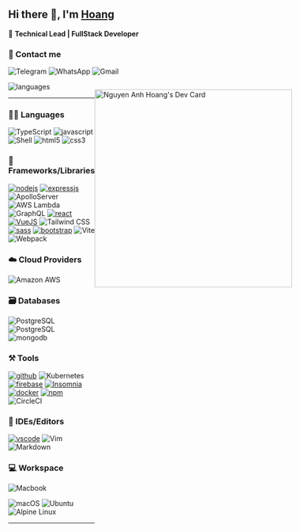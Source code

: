 ## Hi there 👋, I'm [Hoang](https://ahng.xyz)

🤖 **Technical Lead | FullStack Developer**

### 🫡 Contact me

![Telegram](https://img.shields.io/badge/+84777557857-2CA5E0?style=for-the-badge&logo=telegram&logoColor=white)
![WhatsApp](https://img.shields.io/badge/+84777557857-25D366?style=for-the-badge&logo=whatsapp&logoColor=white)
![Gmail](https://img.shields.io/badge/nguyenanhhoang.ict@gmail.com-D14836?style=for-the-badge&logo=gmail&logoColor=white)

<div style="display: flex;">


<div>

<img  alt="languages"  src="https://github-readme-stats.vercel.app/api/top-langs/?username=nguyenanhhoang97&theme=dark&hide_border=true&hide=php,css,html,scss&layout=default"  />

---
### 🧑‍💻 Languages

![TypeScript](https://img.shields.io/badge/TypeScript-007ACC?style=for-the-badge&logo=typescript&logoColor=white)
![javascript](https://img.shields.io/badge/JavaScript-323330?style=for-the-badge&logo=javascript&logoColor=F7DF1E)
![Shell](https://img.shields.io/badge/Shell_Script-121011?style=for-the-badge&logo=gnu-bash&logoColor=white)
![html5](https://img.shields.io/badge/HTML5-E34F26?style=for-the-badge&logo=html5&logoColor=white)
![css3](https://img.shields.io/badge/CSS3-1572B6?style=for-the-badge&logo=css3&logoColor=white)

### 🌱 Frameworks/Libraries

[![nodejs](https://img.shields.io/badge/Node.js-339933?style=for-the-badge&logo=nodedotjs&logoColor=white)](https://nodejs.org/en)
[![expressjs](https://img.shields.io/badge/Express.js-000000?style=for-the-badge&logo=express&logoColor=white)](https://expressjs.com)
![ApolloServer](https://img.shields.io/badge/Apollo_Server-7056DA?style=for-the-badge&logo=Apollo+Server&logoColor=white)
![AWS Lambda](https://img.shields.io/static/v1?style=for-the-badge&message=AWS+Lambda&color=222222&logo=AWS+Lambda&logoColor=FF9900&label=)
![GraphQL](https://img.shields.io/static/v1?style=for-the-badge&message=GraphQL&color=D60290&logo=GraphQL&logoColor=FFFFFF&label=)
[![react](https://img.shields.io/badge/React/React_Native-20232A?style=for-the-badge&logo=react&logoColor=61DAFB)](https://reactjs.org)
[![VueJS](https://img.shields.io/badge/Vue.js-4fc08d?style=for-the-badge&logo=vuedotjs&logoColor=white)](https://vuejs.org)
![Tailwind CSS](https://img.shields.io/static/v1?style=for-the-badge&message=Tailwind+CSS&color=222222&logo=Tailwind+CSS&logoColor=06B6D4&label=)
[![sass](https://img.shields.io/badge/Sass-CC6699?style=for-the-badge&logo=sass&logoColor=white)](https://sass-lang.com)
[![bootstrap](https://img.shields.io/badge/Bootstrap-563D7C?style=for-the-badge&logo=bootstrap&logoColor=white)](https://getbootstrap.com)
![Vite](https://img.shields.io/static/v1?style=for-the-badge&message=Vite&color=9666FF&logo=Vite&logoColor=FFFFFF&label=)
![Webpack](https://img.shields.io/static/v1?style=for-the-badge&message=Webpack&color=1D74BB&logo=Webpack&logoColor=FFFFFF&label=)

### ☁️ Cloud Providers

![Amazon AWS](https://img.shields.io/static/v1?style=for-the-badge&message=Amazon+AWS&color=232F3E&logo=Amazon+AWS&logoColor=FFFFFF&label=)
  
### 🗃️ Databases

![PostgreSQL](https://img.shields.io/static/v1?style=for-the-badge&message=PostgreSQL&color=4169E1&logo=PostgreSQL&logoColor=FFFFFF&label=)
![PostgreSQL](https://img.shields.io/static/v1?style=for-the-badge&message=MySQL&color=01546B&logo=MySQL&logoColor=FFFFFF&label=)
![mongodb](https://img.shields.io/badge/MongoDB-4EA94B?style=for-the-badge&logo=mongodb&logoColor=white)

### ⚒️ Tools

[![github](https://img.shields.io/badge/GitHub-100000?style=for-the-badge&logo=github&logoColor=white)](https://github.com)
![Kubernetes](https://img.shields.io/static/v1?style=for-the-badge&message=Kubernetes&color=326CE5&logo=Kubernetes&logoColor=FFFFFF&label=)
[![firebase](https://img.shields.io/badge/firebase-ffca28?style=for-the-badge&logo=firebase&logoColor=black)](https://firebase.google.com)
[![Insomnia](https://img.shields.io/badge/Insomnia-604FB8?style=for-the-badge&logo=Insomnia&logoColor=white)](https://www.postman.com)
[![docker](https://img.shields.io/badge/Docker-2CA5E0?style=for-the-badge&logo=docker&logoColor=white)](https://www.docker.com)
[![npm](https://img.shields.io/badge/npm-CB3837?style=for-the-badge&logo=npm&logoColor=white)](https://www.npmjs.com)
![CircleCI](https://img.shields.io/static/v1?style=for-the-badge&message=CircleCI&color=black&logo=CircleCI&logoColor=FFFFFF&label=)

### 👀 IDEs/Editors

[![vscode](https://img.shields.io/badge/Visual_Studio_Code-0078D4?style=for-the-badge&logo=visual%20studio%20code&logoColor=white)](https://code.visualstudio.com)
![Vim](https://img.shields.io/static/v1?style=for-the-badge&message=Vim&color=019733&logo=Vim&logoColor=FFFFFF&label=)
![Markdown](https://img.shields.io/static/v1?style=for-the-badge&message=Markdown&color=000000&logo=Markdown&logoColor=FFFFFF&label=)

### 💻 Workspace

![Macbook](https://img.shields.io/badge/Apple-MacBook_Pro_2021_M1_Pro-999999?style=for-the-badge&logo=apple&logoColor=white)

![macOS](https://img.shields.io/static/v1?style=for-the-badge&message=macOS&color=000000&logo=apple&logoColor=FFFFFF&label=)
![Ubuntu](https://img.shields.io/static/v1?style=for-the-badge&message=Ubuntu&color=D84515&logo=Ubuntu&logoColor=FFFFFF&label=)
![Alpine Linux](https://img.shields.io/static/v1?style=for-the-badge&message=Alpine+Linux&color=0D597F&logo=Alpine+Linux&logoColor=FFFFFF&label=)

---


</div>

<a href="https://app.daily.dev/ahng"><img src="https://api.daily.dev/devcards/66f3f8fd43ed4712907ed941453b3c39.png?r=zei" width="400" alt="Nguyen Anh Hoang's Dev Card"/></a>

</div>
